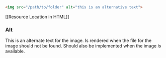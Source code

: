```html
<img src="/path/to/folder" alt="this is an alternative text">
```
[[Resource Location in HTML]]
### Alt
This is an alternate text for the image.  Is rendered when the file for the image should not be found. Should also be implemented when the image _is_ available.